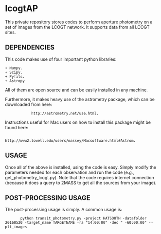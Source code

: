 # lcogtAP

This private repository stores codes to perform aperture photometry on a set of images from 
the LCOGT network. It supports data from all LCOGT sites.

DEPENDENCIES
------------

This code makes use of four important python libraries:

    + Numpy.
    + Scipy.
    + Pyfits.
    + Astropy

All of them are open source and can be easily installed in any machine. 

Furthermore, it makes heavy use of the astrometry package, which can be 
downloaded from here: 

                http://astrometry.net/use.html. 

Instructions useful for Mac users on how to install this package might be 
found here: 

                http://www2.lowell.edu/users/massey/Macsoftware.html#Astrom. 

USAGE
------------

Once all of the above is installed, using the code is easy. Simply 
modify the parameters needed for each observation and run the code 
(e.g., get_photometry_lcogt.py). Note that the code requires internet 
connection (because it does a query to 2MASS to get all the sources from 
your image).

POST-PROCESSING USAGE
----------------------

The post-processing usage is simply. A common usage is:

           python transit_photometry.py -project HATSOUTH -datafolder 20160520 -target_name TARGETNAME -ra "14:00:00" -dec " -60:00:00" --plt_images
